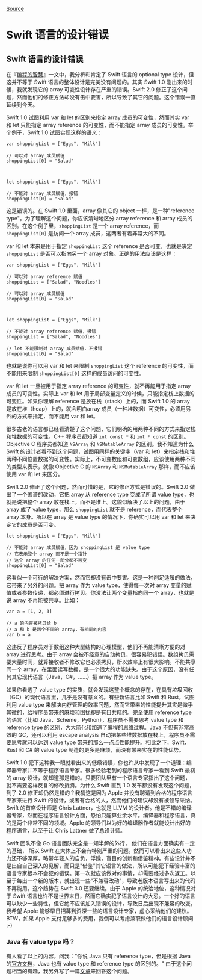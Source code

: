 
[Source](http://www.yinwang.org/blog-cn/2016/06/06/swift "Permalink to Swift 语言的设计错误")

# Swift 语言的设计错误

## Swift 语言的设计错误

在『[编程的智慧][1]』一文中，我分析和肯定了 Swift 语言的 optional type 设计，但这并不等于 Swift 语言的整体设计是完美没有问题的。其实 Swift 1.0 刚出来的时候，我就发现它的 array 可变性设计存在严重的错误。Swift 2.0 修正了这个问题，然而他们的修正方法却没有击中要害，所以导致了其它的问题。这个错误一直延续到今天。

Swift 1.0 试图利用 var 和 let 的区别来指定 array 成员的可变性，然而其实 var 和 let 只能指定 array reference 的可变性，而不能指定 array 成员的可变性。举个例子，Swift 1.0 试图实现这样的语义：
    
    
    var shoppingList = ["Eggs", "Milk"]
    
    // 可以对 array 成员赋值
    shoppingList[0] = "Salad"
    
    
    
    let shoppingList = ["Eggs", "Milk"]
    
    // 不能对 array 成员赋值，报错
    shoppingList[0] = "Salad"
    

这是错误的。在 Swift 1.0 里面，array 像其它的 object 一样，是一种"reference type"。为了理解这个问题，你应该清晰地区分 array reference 和 array 成员的区别。在这个例子里，`shoppingList` 是一个 array reference，而 `shoppingList[0]` 是访问一个 array 成员，这两者有着非常大的不同。

var 和 let 本来是用于指定 `shoppingList` 这个 reference 是否可变，也就是决定 `shoppingList` 是否可以指向另一个 array 对象。正确的用法应该是这样：
    
    
    var shoppingList = ["Eggs", "Milk"]
    
    // 可以对 array reference 赋值
    shoppingList = ["Salad", "Noodles"]
    
    // 可以对 array 成员赋值
    shoppingList[0] = "Salad"
    
    
    
    let shoppingList = ["Eggs", "Milk"]
    
    // 不能对 array reference 赋值，报错
    shoppingList = ["Salad", "Noodles"]
    
    // let 不能限制对 array 成员赋值，不报错
    shoppingList[0] = "Salad"
    

也就是说你可以用 var 和 let 来限制 `shoppingList` 这个 reference 的可变性，而不能用来限制 `shoppingList[0]` 这样的成员访问的可变性。

var 和 let 一旦被用于指定 array reference 的可变性，就不再能用于指定 array 成员的可变性。实际上 var 和 let 用于局部变量定义的时候，只能指定栈上数据的可变性。如果你理解 reference 是放在栈（stack）上的，而 Swift 1.0 的 array 是放在堆（heap）上的，就会明白array 成员（一种堆数据）可变性，必须用另外的方式来指定，而不能用 var 和 let。

很多古老的语言都已经看清楚了这个问题，它们明确的用两种不同的方式来指定栈和堆数据的可变性。C++ 程序员都知道 `int const *` 和 `int * const` 的区别。Objective C 程序员都知道 `NSArray` 和 `NSMutableArray` 的区别。我不知道为什么 Swift 的设计者看不到这个问题，试图用同样的关键字（var 和 let）来指定栈和堆两种不同位置数据的可变性。实际上，不可变数组和可变数组，应该使用两种不同的类型来表示，就像 Objective C 的 `NSArray` 和 `NSMutableArray` 那样，而不应该使用 var 和 let 来区分。

Swift 2.0 修正了这个问题，然而可惜的是，它的修正方式是错误的。Swift 2.0 做出了一个离谱的改动，它把 array 从 reference type 变成了所谓 value type，也就是说把整个 array 放在栈上，而不是堆上。这貌似解决了以上的问题，由于 array 成了 value type，那么 `shoppingList` 就不是 reference，而代表整个 array 本身。所以在 array 是 value type 的情况下，你确实可以用 var 和 let 来决定它的成员是否可变。
    
    
    let shoppingList = ["Eggs", "Milk"]
    
    // 不能对 array 成员赋值，因为 shoppingList 是 value type
    // 它表示整个 array 而不是一个指针
    // 这个 array 的任何一部分都不可变
    shoppingList[0] = "Salad"
    

这看似一个可行的解决方案，然而它却没有击中要害。这是一种削足适履的做法，它带来了另外的问题。把 array 作为 value type，使得每一次对 array 变量的赋值或者参数传递，都必须进行拷贝。你没法让两个变量指向同一个 array，也就是说 array 不再能被共享。比如：
    
    
    var a = [1, 2, 3]
    
    // a 的内容被拷贝给 b
    // a 和 b 是两个不同的 array，有相同的内容
    var b = a   
    

这违反了程序员对于数组这种大型结构的心理模型，他们不再能清晰方便的对 array 进行思考。由于 array 会被不经意的自动拷贝，很容易犯错误。数组拷贝需要大量时间，就算接收者不修改它也必须拷贝，所以效率上有很大影响。不能共享同一个 array，在里面读写数据，是一个很大的功能缺失。由于这个原因，没有任何其它现代语言（Java，C#，……）把 array 作为 value type。

如果你看透了 value type 的实质，就会发现这整个概念的存在，在具有垃圾回收（GC）的现代语言里，几乎是没有意义的。有些新语言比如 Swift 和 Rust，试图利用 value type 来解决内存管理的效率问题，然而它带来的性能提升其实是微乎其微的，给程序员带来的麻烦和困扰却是有目共睹的。完全使用 reference type 的语言（比如 Java，Scheme，Python），程序员不需要思考 value type 和 reference type 的区别，大大简化和加速了编程的思维过程。Java 不但有非常高效的 GC，还可以利用 escape analysis 自动把某些堆数据放在栈上，程序员不需要思考就可以达到 value type 带来的那么一点点性能提升。相比之下，Swift，Rust 和 C# 的 value type 制造的更多是麻烦，而没有带来实在的性能优势。

Swift 1.0 犯下这种我一眼就看出来的低级错误，你也许从中发现了一个道理：编译器专家并不等于程序语言专家。很多经验老到的程序语言专家一看到 Swift 最初的 array 设计，就知道那是错的。只要团队里有一个语言专家指出了这个问题，就不需要这样反复的修改折腾。为什么 Swift 直到 1.0 发布都没有发现这个问题，到了 2.0 修正却仍然是错的？我猜这是因为 Apple 并没有聘请到合格的程序语言专家来进行 Swift 的设计，或者有合格的人，然而他们的建议却没有被领导采纳。Swift 的首席设计师是 Chris Lattner，也就是 LLVM 的设计者。他是不错的编译器专家，然而在程序语言设计方面，恐怕只能算业余水平。编译器和程序语言，真的是两个非常不同的领域。Apple 的领导们以为好的编译器作者就能设计出好的程序语言，以至于让 Chris Lattner 做了总设计师。

Swift 团队不像 Go 语言团队完全是一知半解的外行， 他们在语言方面确实有一定的基础， 所以 Swift 在大体上不会有特别严重的问题。然而可以看出来这些人功力还不够深厚，略带年轻人的自负，浮躁，盲目的创新和借鉴精神。有些设计并不是出自自己深入的见解，而只是"借鉴"其它语言的做法，所以可能犯下经验丰富的语言专家根本不会犯的错误。第一次就应该做对的事情，却需要经过多次返工。以至于每出一个新的版本，就出现一些"不兼容改动"，导致老版本语言写出来的代码不再能用。这个趋势在 Swift 3.0 还要继续。由于 Apple 的统治地位，这种情况对于 Swift 语言也许不是世界末日，然而它确实犯了语言设计的大忌。一个好的语言可以缺少一些特性，但它绝不应该加入错误的设计，导致日后出现不兼容的改变。我希望 Apple 能够早日招募到资深一些的语言设计专家，虚心采纳他们的建议。BTW，如果 Apple 支付足够多的费用，我倒可以考虑兼职做他们的语言设计顾问 ;-)

### Java 有 value type 吗？

有人看了以上的内容，问我："你说 Java 只有 reference type，但是根据 Java 的[官方文档][2]，Java 也有 value type 和 reference type 的区别的。" 由于这个问题相当的有趣，我另外写了一篇[文章][3]来回答这个问题。

[1]: http://www.yinwang.org/blog-cn/2015/11/21/programming-philosophy
[2]: http://docs.oracle.com/javase/tutorial/java/nutsandbolts/datatypes.html
[3]: http://www.yinwang.org/blog-cn/2016/06/08/java-value-type

  